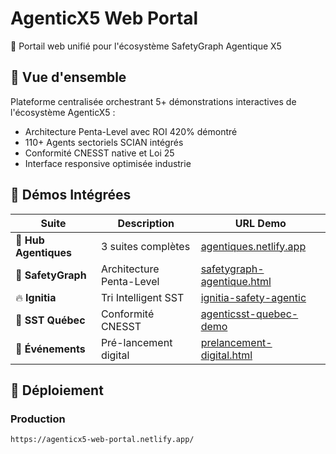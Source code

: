 # AgenticX5 Web Portal

🚀 Portail web unifié pour l'écosystème SafetyGraph Agentique X5

## 🌟 Vue d'ensemble

Plateforme centralisée orchestrant 5+ démonstrations interactives de l'écosystème AgenticX5 :
- Architecture Penta-Level avec ROI 420% démontré
- 110+ Agents sectoriels SCIAN intégrés 
- Conformité CNESST native et Loi 25
- Interface responsive optimisée industrie

## 🎯 Démos Intégrées

| Suite | Description | URL Demo |
|-------|-------------|----------|
| 🌟 **Hub Agentiques** | 3 suites complètes | [agentiques.netlify.app](https://agentiques.netlify.app/) |
| 🎯 **SafetyGraph** | Architecture Penta-Level | [safetygraph-agentique.html](https://safetygraph-demo.netlify.app/presentations/landing-pages/safetygraph-agentique.html) |
| 🔥 **Ignitia** | Tri Intelligent SST | [ignitia-safety-agentic](https://68d715b4f3c4620008c2dcb8--ignitia-safety-agentic.netlify.app/) |
| 📱 **SST Québec** | Conformité CNESST | [agenticsst-quebec-demo](https://agenticsst-quebec-demo.netlify.app/) |
| 🚀 **Événements** | Pré-lancement digital | [prelancement-digital.html](https://safetygraph-demo.netlify.app/presentations/prelancement-digital.html) |

## 🚀 Déploiement

### Production
```bash
https://agenticx5-web-portal.netlify.app/